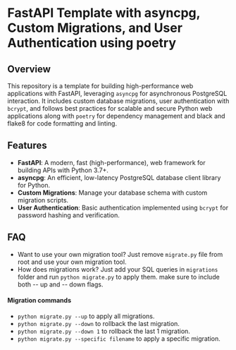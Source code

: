 # FastAPI Template with asyncpg, Custom Migrations, and User Authentication using poetry

## Overview
This repository is a template for building high-performance web applications with FastAPI, leveraging `asyncpg` for asynchronous PostgreSQL interaction. It includes custom database migrations, user authentication with `bcrypt`, and follows best practices for scalable and secure Python web applications along with `poetry` for dependency management and black and flake8 for code formatting and linting.

## Features
- **FastAPI**: A modern, fast (high-performance), web framework for building APIs with Python 3.7+.
- **asyncpg**: An efficient, low-latency PostgreSQL database client library for Python.
- **Custom Migrations**: Manage your database schema with custom migration scripts.
- **User Authentication**: Basic authentication implemented using `bcrypt` for password hashing and verification.

## FAQ

- Want to use your own migration tool? Just remove `migrate.py` file from root and use your own migration tool.
- How does migrations work? Just add your SQL queries in `migrations` folder and run `python migrate.py` to apply them. make sure to include both -- up and -- down flags. 
#### Migration commands
- `python migrate.py --up` to apply all migrations.
- `python migrate.py --down` to rollback the last migration.
- `python migrate.py --down 1` to rollback the last 1 migration.
- `python migrate.py --specific filename` to apply a specific migration.